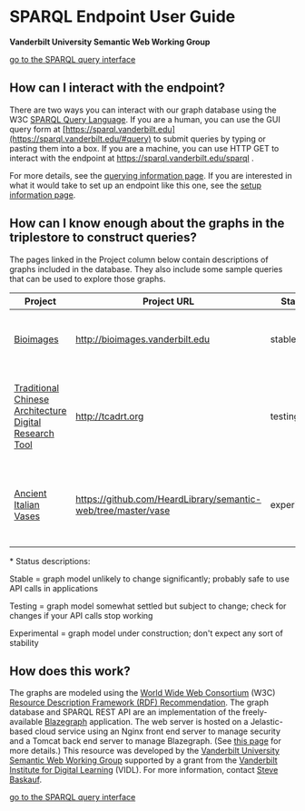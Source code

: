 # SPARQL Endpoint User Guide
**Vanderbilt University Semantic Web Working Group**

[go to the SPARQL query interface](https://sparql.vanderbilt.edu/#query)

## How can I interact with the endpoint?

There are two ways you can interact with our graph database using the W3C [SPARQL Query Language](https://www.w3.org/TR/sparql11-overview/).  If you are a human, you can use the GUI query form at [https://sparql.vanderbilt.edu](https://sparql.vanderbilt.edu/#query) to submit queries by typing or pasting them into a box.  If you are a machine, you can use HTTP GET to interact with the endpoint at https://sparql.vanderbilt.edu/sparql .  

For more details, see the [querying information page](querying.md).  If you are interested in what it would take to set up an endpoint like this one, see the [setup information page](setup.md).

## How can I know enough about the graphs in the triplestore to construct queries?

The pages linked in the Project column below contain descriptions of graphs included in the database.  They also include some sample queries that can be used to explore those graphs.

| Project | Project URL | Status* | Description |
| ------- | ----------- | ------ | ----------- |
| [Bioimages](bioimages.md) | http://bioimages.vanderbilt.edu | stable | Collection of organism images and biodiversity database |
| [Traditional Chinese Architecture Digital Research Tool](tcadrt.md) | http://tcadrt.org | testing | Tool for exploring the architecture of historical Chinese religious buildings|
| [Ancient Italian Vases](vase.md) | https://github.com/HeardLibrary/semantic-web/tree/master/vase | experimental | Cultural heritage dataset to explore music and vase-painting |

\* Status descriptions:

Stable = graph model unlikely to change significantly; probably safe to use API calls in applications

Testing = graph model somewhat settled but subject to change; check for changes if your API calls stop working

Experimental = graph model under construction; don't expect any sort of stability

## How does this work?

The graphs are modeled using the [World Wide Web Consortium](https://www.w3.org/) (W3C) [Resource Description Framework (RDF) Recommendation](https://www.w3.org/TR/rdf11-primer/). The graph database and SPARQL REST API are an implementation of the freely-available [Blazegraph](https://www.blazegraph.com/) application.  The web server is hosted on a Jelastic-based cloud service using an Nginx front end server to manage security and a Tomcat back end server to manage Blazegraph. (See [this page](setup.md) for more details.)  This resource was developed by the [Vanderbilt University Semantic Web Working Group](https://heardlibrary.github.io/semantic-web/) supported by a grant from the [Vanderbilt Institute for Digital Learning](http://www.vanderbilt.edu/vidl/) (VIDL).  For more information, contact [Steve Baskauf](mailto:steve.baskauf@vanderbilt.edu).

[go to the SPARQL query interface](https://sparql.vanderbilt.edu/#query)

